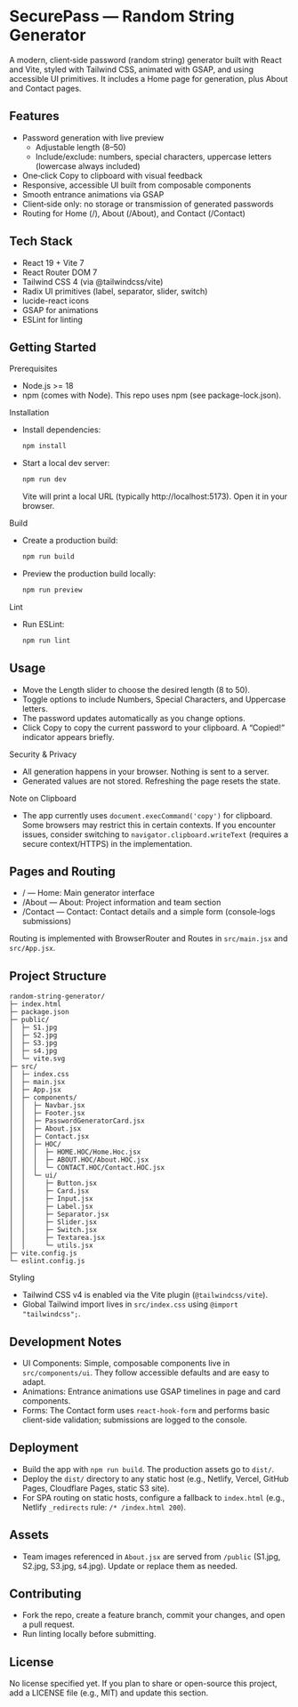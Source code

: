 
# SecurePass — Random String Generator

A modern, client‑side password (random string) generator built with React and Vite, styled with Tailwind CSS, animated with GSAP, and using accessible UI primitives. It includes a Home page for generation, plus About and Contact pages.


## Features

- Password generation with live preview
  - Adjustable length (8–50)
  - Include/exclude: numbers, special characters, uppercase letters (lowercase always included)
- One‑click Copy to clipboard with visual feedback
- Responsive, accessible UI built from composable components
- Smooth entrance animations via GSAP
- Client‑side only: no storage or transmission of generated passwords
- Routing for Home (/), About (/About), and Contact (/Contact)


## Tech Stack

- React 19 + Vite 7
- React Router DOM 7
- Tailwind CSS 4 (via @tailwindcss/vite)
- Radix UI primitives (label, separator, slider, switch)
- lucide-react icons
- GSAP for animations
- ESLint for linting


## Getting Started

Prerequisites
- Node.js >= 18
- npm (comes with Node). This repo uses npm (see package-lock.json).

Installation
- Install dependencies:
  ```bash
  npm install
  ```
- Start a local dev server:
  ```bash
  npm run dev
  ```
  Vite will print a local URL (typically http://localhost:5173). Open it in your browser.

Build
- Create a production build:
  ```bash
  npm run build
  ```
- Preview the production build locally:
  ```bash
  npm run preview
  ```

Lint
- Run ESLint:
  ```bash
  npm run lint
  ```


## Usage

- Move the Length slider to choose the desired length (8 to 50).
- Toggle options to include Numbers, Special Characters, and Uppercase letters.
- The password updates automatically as you change options.
- Click Copy to copy the current password to your clipboard. A “Copied!” indicator appears briefly.

Security & Privacy
- All generation happens in your browser. Nothing is sent to a server.
- Generated values are not stored. Refreshing the page resets the state.

Note on Clipboard
- The app currently uses `document.execCommand('copy')` for clipboard. Some browsers may restrict this in certain contexts. If you encounter issues, consider switching to `navigator.clipboard.writeText` (requires a secure context/HTTPS) in the implementation.


## Pages and Routing

- / — Home: Main generator interface
- /About — About: Project information and team section
- /Contact — Contact: Contact details and a simple form (console‑logs submissions)

Routing is implemented with BrowserRouter and Routes in `src/main.jsx` and `src/App.jsx`.


## Project Structure

```
random-string-generator/
├─ index.html
├─ package.json
├─ public/
│  ├─ S1.jpg
│  ├─ S2.jpg
│  ├─ S3.jpg
│  ├─ s4.jpg
│  └─ vite.svg
├─ src/
│  ├─ index.css
│  ├─ main.jsx
│  ├─ App.jsx
│  ├─ components/
│  │  ├─ Navbar.jsx
│  │  ├─ Footer.jsx
│  │  ├─ PasswordGeneratorCard.jsx
│  │  ├─ About.jsx
│  │  ├─ Contact.jsx
│  │  ├─ HOC/
│  │  │  ├─ HOME.HOC/Home.Hoc.jsx
│  │  │  ├─ ABOUT.HOC/About.HOC.jsx
│  │  │  └─ CONTACT.HOC/Contact.HOC.jsx
│  │  └─ ui/
│  │     ├─ Button.jsx
│  │     ├─ Card.jsx
│  │     ├─ Input.jsx
│  │     ├─ Label.jsx
│  │     ├─ Separator.jsx
│  │     ├─ Slider.jsx
│  │     ├─ Switch.jsx
│  │     ├─ Textarea.jsx
│  │     └─ utils.jsx
├─ vite.config.js
└─ eslint.config.js
```

Styling
- Tailwind CSS v4 is enabled via the Vite plugin (`@tailwindcss/vite`).
- Global Tailwind import lives in `src/index.css` using `@import "tailwindcss";`.


## Development Notes

- UI Components: Simple, composable components live in `src/components/ui`. They follow accessible defaults and are easy to adapt.
- Animations: Entrance animations use GSAP timelines in page and card components.
- Forms: The Contact form uses `react-hook-form` and performs basic client-side validation; submissions are logged to the console.


## Deployment

- Build the app with `npm run build`. The production assets go to `dist/`.
- Deploy the `dist/` directory to any static host (e.g., Netlify, Vercel, GitHub Pages, Cloudflare Pages, static S3 site).
- For SPA routing on static hosts, configure a fallback to `index.html` (e.g., Netlify `_redirects` rule: `/* /index.html 200`).


## Assets

- Team images referenced in `About.jsx` are served from `/public` (S1.jpg, S2.jpg, S3.jpg, s4.jpg). Update or replace them as needed.


<!-- ## Known Issues / TODO

- Clipboard API: `document.execCommand('copy')` is deprecated in some contexts. Consider migrating to `navigator.clipboard.writeText` for better compatibility.
- Nav links: `Navbar.jsx` uses anchor tags (`<a href>`). Converting to React Router `<Link>` can avoid full page reloads.
- index.html stylesheet link: Ensure the stylesheet reference matches your setup. This project imports Tailwind via `src/index.css`. -->


## Contributing

- Fork the repo, create a feature branch, commit your changes, and open a pull request.
- Run linting locally before submitting.


## License

No license specified yet. If you plan to share or open-source this project, add a LICENSE file (e.g., MIT) and update this section.
